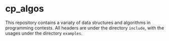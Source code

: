 # cp\_algos

This repository contains a variaty of data structures and algorithms in programming contests.
All headers are under the directory `include`, with the usages under the directory `examples`.
